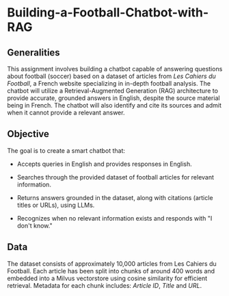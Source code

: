 # Building-a-Football-Chatbot-with-RAG

## **Generalities**
This assignment involves building a chatbot capable of answering questions about football (soccer) based on a dataset of articles from *Les Cahiers du Football*, a French website specializing in in-depth football analysis. The chatbot will utilize a Retrieval-Augmented Generation (RAG) architecture to provide accurate, grounded answers in English, despite the source material being in French. The chatbot will also identify and cite its sources and admit when it cannot provide a relevant answer.

## **Objective**
The goal is to create a smart chatbot that:

* Accepts queries in English and provides responses in English.

* Searches through the provided dataset of football articles for relevant information.

* Returns answers grounded in the dataset, along with citations (article titles or URLs), using LLMs.

* Recognizes when no relevant information exists and responds with "I don't know."

## **Data**
The dataset consists of approximately 10,000 articles from Les Cahiers du Football. Each article has been split into chunks of around 400 words and embedded into a Milvus vectorstore using cosine similarity for efficient retrieval. Metadata for each chunk includes: *Article ID*, *Title* and *URL*.
